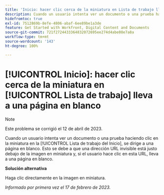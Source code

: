 ```yaml
---
title: 'Inicio: hacer clic cerca de la miniatura en Lista de trabajo lleva a una página en blanco'
description: Cuando un usuario intenta ver un documento o una prueba haciendo clic en la miniatura en la Lista de trabajo del Inicio, se dirige a una página en blanco. Esto se debe a que una dirección URL invisible está justo debajo de la imagen en miniatura y, si el usuario hace clic en esta URL, lleva a una página en blanco.
hidefromtoc: true
exl-id: 7512869b-8efe-4806-abaf-6ee89be1a3de
feature: Get Started with Workfront, Digital Content and Documents
source-git-commit: 721f2724433364832072695ee274d4abe08e7a8a
workflow-type: tm+mt
source-wordcount: '143'
ht-degree: 100%

---
```


# [!UICONTROL Inicio]: hacer clic cerca de la miniatura en [!UICONTROL Lista de trabajo] lleva a una página en blanco

>[!NOTE]
>
>Este problema se corrigió el 12 de abril de 2023.

Cuando un usuario intenta ver un documento o una prueba haciendo clic en la miniatura en la [!UICONTROL Lista de trabajo del Inicio], se dirige a una página en blanco. Esto se debe a que una dirección URL invisible está justo debajo de la imagen en miniatura y, si el usuario hace clic en esta URL, lleva a una página en blanco.

**Solución alternativa**

Haga clic directamente en la imagen en miniatura.

_Informado por primera vez el 17 de febrero de 2023._
